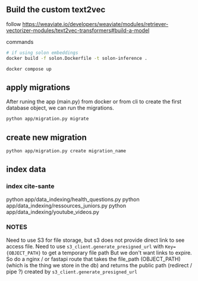 ## Build the custom text2vec
follow https://weaviate.io/developers/weaviate/modules/retriever-vectorizer-modules/text2vec-transformers#build-a-model

commands

```sh
# if using solon embeddings
docker build -f solon.Dockerfile -t solon-inference .

docker compose up
```

## apply migrations
After runing the app (main.py) from docker or from cli to create the first database object, we can run the migrations.

```sh
python app/migration.py migrate
```

## create new migration
```sh
python app/migration.py create migration_name
```

## index data
### index cite-sante
python app/data_indexing/health_questions.py
python app/data_indexing/ressources_juniors.py
python app/data_indexing/youtube_videos.py


### NOTES
Need to use S3 for file storage, but s3 does not provide direct link to see access file.
Need to use `s3_client.generate_presigned_url` with `Key={OBJECT_PATH}` to get a temporary file path
But we don't want links to expire.
So do a nginx / or fastapi route that takes the file_path (OBJECT_PATH) (which is the thing we store in the db) and returns the public path (redirect / pipe ?) created by `s3_client.generate_presigned_url`